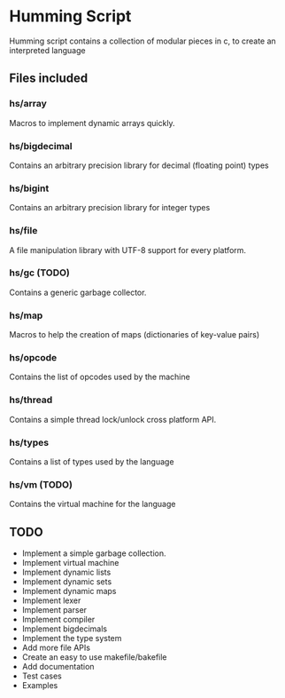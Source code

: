 # Humming Script
Humming script contains a collection of modular pieces in c, to create an interpreted language

## Files included

### hs/array
Macros to implement dynamic arrays quickly.

### hs/bigdecimal
Contains an arbitrary precision library for decimal (floating point) types

### hs/bigint
Contains an arbitrary precision library for integer types

### hs/file
A file manipulation library with UTF-8 support for every platform.

### hs/gc (TODO)
Contains a generic garbage collector.

### hs/map
Macros to help the creation of maps (dictionaries of key-value pairs)

### hs/opcode
Contains the list of opcodes used by the machine

### hs/thread
Contains a simple thread lock/unlock cross platform API.

### hs/types
Contains a list of types used by the language 

### hs/vm (TODO)
Contains the virtual machine for the language

## TODO

  * Implement a simple garbage collection.
  * Implement virtual machine
  * Implement dynamic lists
  * Implement dynamic sets
  * Implement dynamic maps
  * Implement lexer
  * Implement parser
  * Implement compiler
  * Implement bigdecimals
  * Implement the type system
  * Add more file APIs
  * Create an easy to use makefile/bakefile
  * Add documentation
  * Test cases
  * Examples
